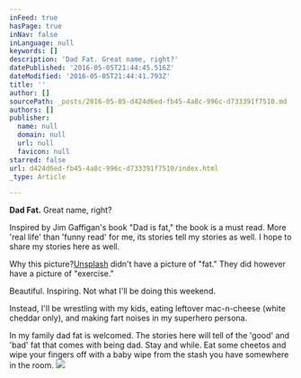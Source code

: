 ```yaml
---
inFeed: true
hasPage: true
inNav: false
inLanguage: null
keywords: []
description: 'Dad Fat. Great name, right?'
datePublished: '2016-05-05T21:44:45.516Z'
dateModified: '2016-05-05T21:44:41.793Z'
title: ''
author: []
sourcePath: _posts/2016-05-05-d424d6ed-fb45-4a8c-996c-d733391f7510.md
authors: []
publisher:
  name: null
  domain: null
  url: null
  favicon: null
starred: false
url: d424d6ed-fb45-4a8c-996c-d733391f7510/index.html
_type: Article

---
```

**Dad Fat.** Great name, right?

Inspired by Jim Gaffigan's book "Dad is fat," the book is a must read. More 'real life' than 'funny read' for me, its stories tell my stories as well. I hope to share my stories here as well.

Why this picture?[][0][Unsplash][1] didn't have a picture of "fat." They did however have a picture of "exercise." 

Beautiful. Inspiring. Not what I'll be doing this weekend. 

Instead, I'll be wrestling with my kids, eating leftover mac-n-cheese (white cheddar only), and making fart noises in my superhero persona.

In my family dad fat is welcomed. The stories here will tell of the 'good' and 'bad' fat that comes with being dad. Stay and while. Eat some cheetos and wipe your fingers off with a baby wipe from the stash you have somewhere in the room.
![](https://the-grid-user-content.s3-us-west-2.amazonaws.com/41747b9c-c5b7-4b08-9e9d-2f7011929481.jpg)

[0]: unsplashed.com
[1]: unsplash.com